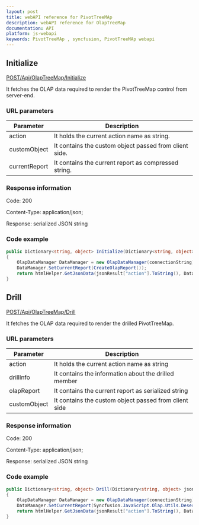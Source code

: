```yaml
---
layout: post
title: webAPI reference for PivotTreeMAp
description: webAPI reference for OlapTreeMap
documentation: API
platform: js-webapi
keywords: PivotTreeMAp , syncfusion, PivotTreeMAp webapi
---
```


## Initialize

[POST/Api/OlapTreeMap/Initialize](http://js.syncfusion.com/demos/ejServices/api/OlapTreeMap/Initialize)

It fetches the OLAP data required to render the PivotTreeMap control from server-end.

### URL parameters

|  Parameter |  Description | 
|---|---|
|action|It holds the current action name as string.|
|customObject|It contains the custom object passed from client side.|
|currentReport|It contains the current report as compressed string.|

### Response information 

Code: 200

Content-Type: application/json;

Response: serialized JSON string

### Code example 

~~~ csharp
public Dictionary<string, object> Initialize(Dictionary<string, object> jsonResult)
{
    OlapDataManager DataManager = new OlapDataManager(connectionString);
    DataManager.SetCurrentReport(CreateOlapReport());
    return htmlHelper.GetJsonData(jsonResult["action"].ToString(), DataManager);
}

~~~ 

## Drill

[POST/Api/OlapTreeMap/Drill](http://js.syncfusion.com/demos/ejServices/api/OlapTreeMap/Drill)

It fetches the OLAP data required to render the drilled PivotTreeMap.

### URL parameters

|  Parameter |  Description | 
|---|---|
|action|It holds the current action name as string|
|drillInfo|It contains the information about the drilled member|
|olapReport|It contains the current report as serialized string|
|customObject|It contains the custom object passed from client side|

### Response information 

Code: 200

Content-Type: application/json;

Response: serialized JSON string

### Code example 

~~~ csharp
public Dictionary<string, object> Drill(Dictionary<string, object> jsonResult)
{
    OlapDataManager DataManager = new OlapDataManager(connectionString);
    DataManager.SetCurrentReport(Syncfusion.JavaScript.Olap.Utils.DeserializeOlapReport(jsonResult["olapReport"].ToString()));
    return htmlHelper.GetJsonData(jsonResult["action"].ToString(), DataManager, jsonResult["drillInfo"].ToString());
}

~~~ 